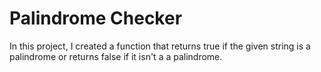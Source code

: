 # Palindrome Checker
In this project, I created a function that returns true if the given string is a palindrome or returns false if it isn't a a palindrome.

